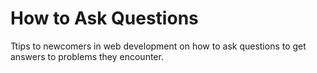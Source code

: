 # How to Ask Questions

Ttips to newcomers in web development on how to ask questions to get answers to problems they encounter.

